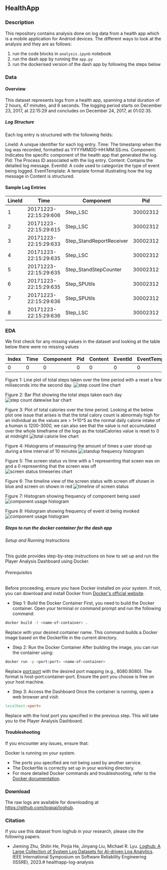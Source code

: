 ## HealthApp

### Description

This repository contains analysis done on log data from a health app which is a mobile application for Andriod devices. The different ways to look at the analysis and they are as follows:
1. run the code blocks in `analysis.ipynb` notebook
2. run the dash app by running the `app.py`
3. run the dockerised version of the dash app by following the steps below

### Data

#### Overview
This dataset represents logs from a health app, spanning a total duration of 2 hours, 47 minutes, and 6 seconds. The logging period starts on December 23, 2017, at 22:15:29 and concludes on December 24, 2017, at 01:02:35.

##### Log Structure
Each log entry is structured with the following fields:

LineId: A unique identifier for each log entry.
Time: The timestamp when the log was recorded, formatted as YYYYMMDD-HH:MM:SS:ms.
Component: Indicates the specific component of the health app that generated the log.
Pid: The Process ID associated with the log entry.
Content: Contains the detailed log message.
EventId: A code used to categorize the type of event being logged.
EventTemplate: A template format illustrating how the log message in Content is structured.

#### Sample Log Entries


|LineId|Time                 |Component               |Pid     |Content                                                                       |EventId|EventTemplate                                                      |
|------|---------------------|------------------------|--------|------------------------------------------------------------------------------|-------|-------------------------------------------------------------------|
|1     |20171223-22:15:29:606|Step_LSC                |30002312|onStandStepChanged 3579                                                       |E42    |onStandStepChanged <*>                                             |
|2     |20171223-22:15:29:615|Step_LSC                |30002312|onExtend:1514038530000 14 0 4                                                 |E39    |onExtend:<*> <*> <*> <*>                                           |
|3     |20171223-22:15:29:633|Step_StandReportReceiver|30002312|onReceive action: android.intent.action.SCREEN_ON                             |E41    |onReceive action: android.intent.action.SCREEN_ON                  |
|4     |20171223-22:15:29:635|Step_LSC                |30002312|processHandleBroadcastAction action:android.intent.action.SCREEN_ON           |E43    |processHandleBroadcastAction action:android.intent.action.SCREEN_ON|
|5     |20171223-22:15:29:635|Step_StandStepCounter   |30002312|flush sensor data                                                             |E12    |flush sensor data                                                  |
|6     |20171223-22:15:29:635|Step_SPUtils            |30002312| getTodayTotalDetailSteps = 1514038440000##6993##548365##8661##12266##27164404|E22    |getTodayTotalDetailSteps = <*>##<*>##<*>##<*>##<*>##<*>            |
|7     |20171223-22:15:29:636|Step_SPUtils            |30002312|setTodayTotalDetailSteps=1514038440000##7007##548365##8661##12361##27173954   |E58    |setTodayTotalDetailSteps=<*>                                       |
|8     |20171223-22:15:29:636|Step_LSC                |30002312|onStandStepChanged 3579                                                       |E42    |onStandStepChanged <*>                                             |
### EDA

We first check for any missing values in the dataset and looking at the table below there were no missing values

|Index|Time                 |Component               |Pid     |Content                                                                       |EventId|EventTemplate                                                      |Date|
|------|---------------------|------------------------|--------|------------------------------------------------------------------------------|-------|-------------------------------------------------------------------|----|
|0     |0                    |0                       |0       |0                                                                             |0      |0                                                                  |0   |


Figure 1: Line plot of total steps taken over the time period with a reset a few miliseconds into the second day.
![step count line chart](plots/stepCountOverTime.png)

Figure 2: Bar Plot showing the total steps taken each day
![step count datewise bar chart](plots/stepsPerDate.png)

Figure 3: Plot of total calories over the time period. Looking at the below plot one issue that arises is that the total calory count is abnormaly high for an individual as the values are > 1*10^5 as the normal daily calorie intake of a human is 1200-3000, we can also see that the value is not accumulated over the whole timeframe of the logs as the totalCalories value is reset to 0 at midnight
![total calorie line chart](plots/caloriesLineChart.png)

Figure 4: Histograms of measuring the amount of times a user stood up during a time interval of 10 minutes
![standup frequency histogram](plots/standupCount.png)

Figure 5: The screen status vs time with a 1 representing that sceen was on and a 0 representing that the screen was off
![screen status timeseries chart](plots/screenStatusLineChart.png)

Figure 6: The timeline view of the screen status with screen off shown in blue and screen on shown in red
![timeline of screen status](plots/screenStatusTimeline.png)

Figure 7: Histogram showing frequency of component being used
![component usage histogram](plots/componentHistogram.png)

Figure 8: Histogram showing frequency of event id being invoked
![component usage histogram](plots/eventIdHistogram.png)

##### Steps to run the docker container for the dash app 
###### Setup and Running Instructions

This guide provides step-by-step instructions on how to set up and run the Player Analysis Dashboard using Docker.

###### Prerequisites
Before proceeding, ensure you have Docker installed on your system. If not, you can download and install Docker from [Docker's official website](https://docs.docker.com/get-docker/).

* Step 1: Build the Docker Container
First, you need to build the Docker container. Open your terminal or command prompt and run the following command:

```bash
docker build -t <name-of-container> .
```
Replace <name-of-container> with your desired container name. This command builds a Docker image based on the Dockerfile in the current directory.

* Step 2: Run the Docker Container
After building the image, you can run the container using:

```bash
docker run -p <port:port> <name-of-container>
```
Replace <port:port> with the desired port mapping (e.g., 8080:8080). The format is host-port:container-port. Ensure the port you choose is free on your host machine.

* Step 3: Access the Dashboard
Once the container is running, open a web browser and visit:

```makefile
localhost:<port>
```
Replace <port> with the host port you specified in the previous step. This will take you to the Player Analysis Dashboard.

#### Troubleshooting

If you encounter any issues, ensure that:

Docker is running on your system.
* The ports you specified are not being used by another service.
* The Dockerfile is correctly set up in your working directory.
* For more detailed Docker commands and troubleshooting, refer to the [Docker documentation](https://docs.docker.com/).


### Download
The raw logs are available for downloading at https://github.com/logpai/loghub.

### Citation
If you use this dataset from loghub in your research, please cite the following papers.
+ Jieming Zhu, Shilin He, Pinjia He, Jinyang Liu, Michael R. Lyu. [Loghub: A Large Collection of System Log Datasets for AI-driven Log Analytics](https://arxiv.org/abs/2008.06448). IEEE International Symposium on Software Reliability Engineering (ISSRE), 2023.# healthapp-log-analysis
